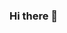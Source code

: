 ### Hi there 👋

<!--
**kv10348/kv10348** is a ✨ _special_ ✨ repository because its `README.md` (this file) appears on your GitHub profile.

Here are some ideas to get you started:

# 🔭 I’m currently studying from IIT Delhi.
- 🌱 I’m currently learning Machine larning.
- 👯 I’m looking to collaborate on ML project.
- 💬 Ask me about anything:)
- 📫 How to reach me: kapildaksahan222@gmail.com
- ⚡ Fun fact: You can ask me my no. :)
